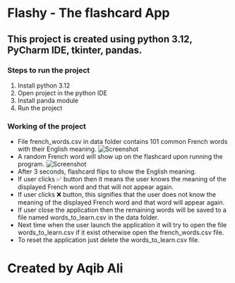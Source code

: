 # Flashy - The flashcard App

## This project is created using python 3.12, PyCharm IDE, tkinter, pandas.

### Steps to run the project
1. Install python 3.12
2. Open project in the python IDE
3. Install panda module
4. Run the project

### Working of the project
- File french_words.csv in data folder contains 101 common French words with their English meaning.
![Screenshot](./data/Screenshotfront.png)
- A random French word will show up on the flashcard upon running the program.
![Screenshot](./data/Screenshotback.png)
- After 3 seconds, flashcard flips to show the English meaning.
- If user clicks ✅ button then it means the user knows the meaning of the displayed French word and that will not appear again.
- If user clicks ❌ button, this signifies that the user does not know the meaning of the displayed French word and that word will appear again.
- If user close the application then the remaining words will be saved to a file named words_to_learn.csv in the data folder.
- Next time when the user launch the application it will try to open the file words_to_learn.csv if it exist otherwise open the french_words.csv file.
- To reset the application just delete the words_to_learn.csv file.

# Created by Aqib Ali


